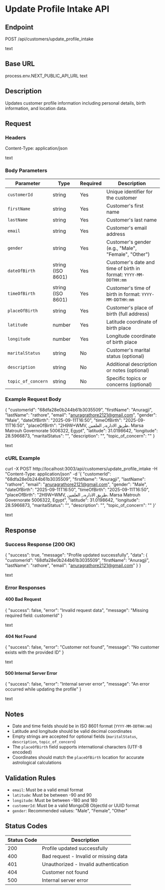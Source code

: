 # Update Profile Intake API

## Endpoint
POST /api/customers/update_profile_intake

text

## Base URL
process.env.NEXT_PUBLIC_API_URL
text

## Description
Updates customer profile information including personal details, birth information, and location data.

## Request

### Headers
Content-Type: application/json

text

### Body Parameters

| Parameter | Type | Required | Description |
|-----------|------|----------|-------------|
| `customerId` | string | Yes | Unique identifier for the customer |
| `firstName` | string | Yes | Customer's first name |
| `lastName` | string | Yes | Customer's last name |
| `email` | string | Yes | Customer's email address |
| `gender` | string | Yes | Customer's gender (e.g., "Male", "Female", "Other") |
| `dateOfBirth` | string (ISO 8601) | Yes | Customer's date and time of birth in format: `YYYY-MM-DDTHH:mm` |
| `timeOfBirth` | string (ISO 8601) | Yes | Customer's time of birth in format: `YYYY-MM-DDTHH:mm` |
| `placeOfBirth` | string | Yes | Customer's place of birth (full address) |
| `latitude` | number | Yes | Latitude coordinate of birth place |
| `longitude` | number | Yes | Longitude coordinate of birth place |
| `maritalStatus` | string | No | Customer's marital status (optional) |
| `description` | string | No | Additional description or notes (optional) |
| `topic_of_concern` | string | No | Specific topics or concerns (optional) |

### Example Request Body

{
"customerId": "68dfa28e0b244b61b3035509",
"firstName": "Anuragji",
"lastName": "rathore",
"email": "anuragrathore2121@gmail.com",
"gender": "Male",
"dateOfBirth": "2025-09-11T16:50",
"timeOfBirth": "2025-09-11T16:50",
"placeOfBirth": "2H9W+WMV, طريق الاداره،, العلمين، Marsa Matrouh Governorate 5006322, Egypt",
"latitude": 31.0198642,
"longitude": 28.5966873,
"maritalStatus": "",
"description": "",
"topic_of_concern": ""
}

text

### cURL Example

curl -X POST http://localhost:3003/api/customers/update_profile_intake
-H "Content-Type: application/json"
-d '{
"customerId": "68dfa28e0b244b61b3035509",
"firstName": "Anuragji",
"lastName": "rathore",
"email": "anuragrathore2121@gmail.com",
"gender": "Male",
"dateOfBirth": "2025-09-11T16:50",
"timeOfBirth": "2025-09-11T16:50",
"placeOfBirth": "2H9W+WMV, طريق الاداره،, العلمين، Marsa Matrouh Governorate 5006322, Egypt",
"latitude": 31.0198642,
"longitude": 28.5966873,
"maritalStatus": "",
"description": "",
"topic_of_concern": ""
}'

text

## Response

### Success Response (200 OK)

{
"success": true,
"message": "Profile updated successfully",
"data": {
"customerId": "68dfa28e0b244b61b3035509",
"firstName": "Anuragji",
"lastName": "rathore",
"email": "anuragrathore2121@gmail.com"
}
}

text

### Error Responses

#### 400 Bad Request
{
"success": false,
"error": "Invalid request data",
"message": "Missing required field: customerId"
}

text

#### 404 Not Found
{
"success": false,
"error": "Customer not found",
"message": "No customer exists with the provided ID"
}

text

#### 500 Internal Server Error
{
"success": false,
"error": "Internal server error",
"message": "An error occurred while updating the profile"
}

text

## Notes

- Date and time fields should be in ISO 8601 format (`YYYY-MM-DDTHH:mm`)
- Latitude and longitude should be valid decimal coordinates
- Empty strings are accepted for optional fields (`maritalStatus`, `description`, `topic_of_concern`)
- The `placeOfBirth` field supports international characters (UTF-8 encoded)
- Coordinates should match the `placeOfBirth` location for accurate astrological calculations

## Validation Rules

- `email`: Must be a valid email format
- `latitude`: Must be between -90 and 90
- `longitude`: Must be between -180 and 180
- `customerId`: Must be a valid MongoDB ObjectId or UUID format
- `gender`: Recommended values: "Male", "Female", "Other"

## Status Codes

| Status Code | Description |
|-------------|-------------|
| 200 | Profile updated successfully |
| 400 | Bad request - Invalid or missing data |
| 401 | Unauthorized - Invalid authentication |
| 404 | Customer not found |
| 500 | Internal server error |